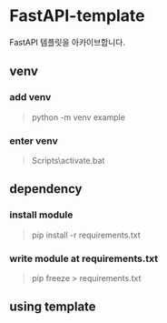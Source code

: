 # FastAPI-template

FastAPI 템플릿을 아카이브합니다.

## venv

### add venv

> python -m venv example

### enter venv

> Scripts\activate.bat

## dependency

### install module

> pip install -r requirements.txt

### write module at requirements.txt

> pip freeze > requirements.txt

## using template
